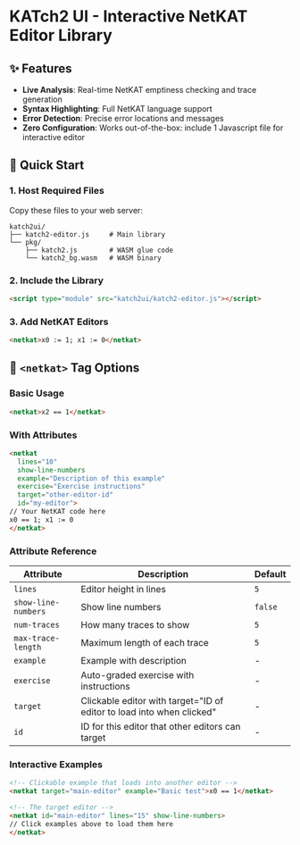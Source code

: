 # KATch2 UI - Interactive NetKAT Editor Library

## ✨ Features

- **Live Analysis**: Real-time NetKAT emptiness checking and trace generation
- **Syntax Highlighting**: Full NetKAT language support
- **Error Detection**: Precise error locations and messages
- **Zero Configuration**: Works out-of-the-box: include 1 Javascript file for <netkat> interactive editor

## 🚀 Quick Start

### 1. Host Required Files
Copy these files to your web server:
```
katch2ui/
├── katch2-editor.js     # Main library
└── pkg/
    ├── katch2.js        # WASM glue code
    └── katch2_bg.wasm   # WASM binary
```

### 2. Include the Library
```html
<script type="module" src="katch2ui/katch2-editor.js"></script>
```

### 3. Add NetKAT Editors
```html
<netkat>x0 := 1; x1 := 0</netkat>
```

## 📝 `<netkat>` Tag Options

### Basic Usage
```html
<netkat>x2 == 1</netkat>
```

### With Attributes
```html
<netkat 
  lines="10" 
  show-line-numbers
  example="Description of this example"
  exercise="Exercise instructions"
  target="other-editor-id"
  id="my-editor">
// Your NetKAT code here
x0 == 1; x1 := 0
</netkat>
```

### Attribute Reference
| Attribute | Description | Default |
|-----------|-------------|---------|
| `lines` | Editor height in lines | `5` |
| `show-line-numbers` | Show line numbers | `false` |
| `num-traces` | How many traces to show | `5` |
| `max-trace-length` | Maximum length of each trace | `5` |
| `example` | Example with description | - |
| `exercise` | Auto-graded exercise with instructions | - |
| `target` | Clickable editor with target="ID of editor to load into when clicked" | - |
| `id` | ID for this editor that other editors can target | - |

### Interactive Examples
```html
<!-- Clickable example that loads into another editor -->
<netkat target="main-editor" example="Basic test">x0 == 1</netkat>

<!-- The target editor -->
<netkat id="main-editor" lines="15" show-line-numbers>
// Click examples above to load them here
</netkat>
```



